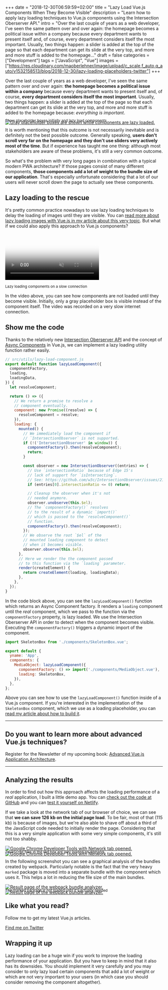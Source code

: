 +++
date = "2018-12-30T06:59:59+02:00"
title = "Lazy Load Vue.js Components When They Become Visible"
description = "Learn how to apply lazy loading techniques to Vue.js components using the Intersection Oberserver API."
intro = "Over the last couple of years as a web developer, I've seen the same pattern over and over again: the homepage becomes a political issue within a company because every department wants to present itself and, of course, every department considers itself the most important. Usually, two things happen: a slider is added at the top of the page so that each department can get its slide at the very top, and more and more stuff is added to the homepage..."
draft = false
categories = ["Development"]
tags = ["JavaScript", "Vue"]
images = ["https://res.cloudinary.com/maoberlehner/image/upload/c_scale,f_auto,q_auto/v1532158513/blog/2018-12-30/lazy-loading-placeholders-twitter"]
+++

Over the last couple of years as a web developer, I've seen the same pattern over and over again: **the homepage becomes a political issue within a company** because every department wants to present itself and, of course, **every department considers itself the most important**. Usually, two things happen: a slider is added at the top of the page so that each department can get its slide at the very top, and more and more stuff is added to the homepage because: *everything is important*.

<div class="c-content__figure">
  <div class="c-content__broad">
    <a href="https://res.cloudinary.com/maoberlehner/image/upload/c_scale,f_auto,q_auto/v1532158513/blog/2018-12-30/lazy-loading-placeholders">
      <img
        src="https://res.cloudinary.com/maoberlehner/image/upload/c_scale,f_auto,q_auto,w_740/v1532158513/blog/2018-12-30/lazy-loading-placeholders"
        srcset="https://res.cloudinary.com/maoberlehner/image/upload/c_scale,f_auto,q_auto,w_1480/v1532158513/blog/2018-12-30/lazy-loading-placeholders 2x"
        alt="Gray placeholder boxes are shown while components are lazy loaded."
      >
    </a>
  </div>
  <p class="c-content__caption" style="margin-top:-1.5em;">
    <small>Show placeholder boxes initially and lazy load components</small>
  </p>
</div>

It is worth mentioning that this outcome is not necessarily inevitable and is definitely not the best possible outcome. Generally speaking, **users don't scroll very far on the homepage and they don't use sliders very actively most of the time**. But if experience has taught me one thing: although most stakeholders are aware of these problems, it's still a very common outcome.

So what's the problem with very long pages in combination with a typical modern PWA architecture? If those pages consist of many different components, **those components add a lot of weight to the bundle size of our application**. That's especially unfortunate considering that a lot of our users will never scroll down the page to actually see these components.

## Lazy loading to the rescue

It's pretty common practice nowadays to use lazy loading techniques to delay the loading of images until they are visible. You can [read more about lazy loading images with Vue.js in my article about this very topic](https://markus.oberlehner.net/blog/lazy-loading-responsive-images-with-vue/). But what if we could also apply this approach to Vue.js components?

<div class="c-content__figure">
  <video
    data-src="https://res.cloudinary.com/maoberlehner/video/upload/q_auto/v1532157368/blog/2018-12-30/lazy-loading-components.mp4"
    poster="https://res.cloudinary.com/maoberlehner/video/upload/q_auto,f_auto,so_0.0/v1532157368/blog/2018-12-30/lazy-loading-components"
    muted
    autoplay
    loop
  ></video>
  <p class="c-content__caption">
    <small>Lazy loading components on a slow connection</small>
  </p>
</div>

In the video above, you can see how components are not loaded until they become visible. Initially, only a gray placeholder box is visible instead of the component itself. The video was recorded on a very slow internet connection.

## Show me the code

Thanks to the relatively new [Intersection Oberserver API](https://developer.mozilla.org/en-US/docs/Web/API/Intersection_Observer_API) and the concept of [Async Components](https://vuejs.org/v2/guide/components-dynamic-async.html#Async-Components) in Vue.js, we can implement a lazy loading utility function rather easily.

```js
// src/utils/lazy-load-component.js
export default function lazyLoadComponent({
  componentFactory,
  loading,
  loadingData,
}) {
  let resolveComponent;

  return () => ({
    // We return a promise to resolve a
    // component eventually.
    component: new Promise((resolve) => {
      resolveComponent = resolve;
    }),
    loading: {
      mounted() {
        // We immediately load the component if
        // `IntersectionObserver` is not supported.
        if (!('IntersectionObserver' in window)) {
          componentFactory().then(resolveComponent);
          return;
        }

        const observer = new IntersectionObserver((entries) => {
          // Use `intersectionRatio` because of Edge 15's
          // lack of support for `isIntersecting`.
          // See: https://github.com/w3c/IntersectionObserver/issues/211
          if (entries[0].intersectionRatio <= 0) return;

          // Cleanup the observer when it's not
          // needed anymore.
          observer.unobserve(this.$el);
          // The `componentFactory()` resolves
          // to the result of a dynamic `import()`
          // which is passed to the `resolveComponent()`
          // function.
          componentFactory().then(resolveComponent);
        });
        // We observe the root `$el` of the
        // mounted loading component to detect
        // when it becomes visible.
        observer.observe(this.$el);
      },
      // Here we render the the component passed
      // to this function via the `loading` parameter.
      render(createElement) {
        return createElement(loading, loadingData);
      },
    },
  });
}
``` 

In the code block above, you can see the `lazyLoadComponent()` function which returns an Async Component factory. It renders a `loading` component until the *real* component, which we pass to the function via the `componentFactory` property, is lazy loaded. We use the Intersection Oberserver API in order to detect when the component becomes visible. Executing the `componentFactory()` triggers a dynamic import of the component.

```js
import SkeletonBox from './components/SkeletonBox.vue';

export default {
  yname: 'App',
  components: {
    MediaObject: lazyLoadComponent({
      componentFactory: () => import('./components/MediaObject.vue'),
      loading: SkeletonBox,
    }),
  },
};
```

Above you can see how to use the `lazyLoadComponent()` function inside of a Vue.js component. If you're interested in the implementation of the `SkeletonBox` component, which we use as a loading placeholder, you can [read my article about how to build it](https://markus.oberlehner.net/blog/skeleton-loading-animation-with-vue/).

<div>
  <hr class="c-hr">
  <div class="c-service-info">
    <h2>Do you want to learn more about advanced Vue.js techniques?</h2>
    <p class="c-service-info__body">
      Register for the Newsletter of my upcoming book: <a class="c-anchor" href="https://oberlehner.us20.list-manage.com/subscribe?u=8476a98c5640f6c7b5530ea57&id=8b26bf120b" data-event-category="link" data-event-action="click: newsletter" data-event-label="Newsletter (article content)">Advanced Vue.js Application Architecture</a>.
    </p>
  </div>
  <hr class="c-hr">
</div>

## Analyzing the results

In order to find out how this approach affects the loading performance of a *real* application, I built a little demo app. You can [check out the code at GitHub](https://github.com/maoberlehner/lazy-load-vue-components-when-they-become-visible) and you can [test it yourself on Netlify](https://lazy-load-vue-components-when-they-become-visible.netlify.com/).

If we take a look at the network tab of our browser of choice, we can see that **we can save 126 kb on the initial page load**. To be fair, most of that (115 kb) is because of images, but we're also able to shave off about a third of the JavaScript code needed to initially render the page. Considering that this is a very simple application with some very simple components, it's still not too shabby.

<div class="c-content__figure">
  <div class="c-content__broad">
    <a href="https://res.cloudinary.com/maoberlehner/image/upload/c_scale,f_auto,q_auto/v1532158513/blog/2018-12-30/dev-tools-network">
      <img
        data-src="https://res.cloudinary.com/maoberlehner/image/upload/c_scale,f_auto,q_auto,w_740/v1532158513/blog/2018-12-30/dev-tools-network"
        data-srcset="https://res.cloudinary.com/maoberlehner/image/upload/c_scale,f_auto,q_auto,w_1480/v1532158513/blog/2018-12-30/dev-tools-network 2x"
        alt="Google Chrome Developer Tools with Network tab opened."
      >
      <noscript>
        <img
          src="https://res.cloudinary.com/maoberlehner/image/upload/c_scale,f_auto,q_auto,w_740/v1532158513/blog/2018-12-30/dev-tools-network"
          alt="Google Chrome Developer Tools with Network tab opened."
        >
      </noscript>
    </a>
  </div>
  <p class="c-content__caption" style="margin-top:-1.5em;">
    <small>JavaScript files in the red box are lazy loaded on demand</small>
  </p>
</div>

In the following screenshot you can see a graphical analysis of the bundles created by webpack. Particularly notable is the fact that the very heavy `marked` package is moved into a separate bundle with the component which uses it. This helps a lot in reducing the file size of the main bundles.

<div class="c-content__figure">
  <div class="c-content__broad">
    <a href="https://res.cloudinary.com/maoberlehner/image/upload/c_scale,f_auto,q_auto/v1532158513/blog/2018-12-30/webpack-bundle-analyze">
      <img
        data-src="https://res.cloudinary.com/maoberlehner/image/upload/c_scale,f_auto,q_auto,w_740/v1532158513/blog/2018-12-30/webpack-bundle-analyze"
        data-srcset="https://res.cloudinary.com/maoberlehner/image/upload/c_scale,f_auto,q_auto,w_1480/v1532158513/blog/2018-12-30/webpack-bundle-analyze 2x"
        alt="Result page of the webpack bundle analyzer."
      >
      <noscript>
        <img
          src="https://res.cloudinary.com/maoberlehner/image/upload/c_scale,f_auto,q_auto,w_740/v1532158513/blog/2018-12-30/webpack-bundle-analyze"
          alt="Result page of the webpack bundle analyzer."
        >
      </noscript>
    </a>
  </div>
  <p class="c-content__caption" style="margin-top:-1.5em;">
    <small>The marked package is not loaded until it's actually needed</small>
  </p>
</div>

<div class="c-content__broad">
  <div class="c-twitter-teaser">
    <div class="c-twitter-teaser__content">
      <h2 class="c-twitter-teaser__headline">Like what you read?</h2>
      <p class="c-twitter-teaser__body">
        Follow me to get my latest Vue.js articles.
      </p>
      <a class="c-button c-button--outline c-twitter-teaser__button" rel="nofollow" href="https://twitter.com/maoberlehner" data-event-category="link" data-event-action="click: contact" data-event-label="Twitter (article content)">
        Find me on Twitter
      </a>
    </div>
  </div>
</div>

## Wrapping it up

Lazy loading can be a huge win if you work to improve the loading performance of your application. But you have to keep in mind that it also has its downsides. You should implement it very carefully and you may consider to only lazy load certain components that add a lot of weight or which are not very important to your users (in which case you should consider removing the component altogether).
